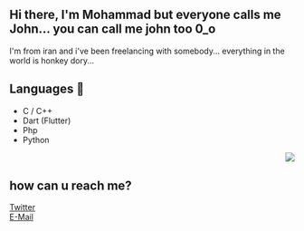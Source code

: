 ## Hi there, I'm Mohammad but everyone calls me John... you can call me john too 0_o

I'm from iran and i've been freelancing with somebody...
everything in the world is honkey dory...

## Languages 🔨
- C / C++
- Dart (Flutter)
- Php
- Python
<img align="right" src="https://github-readme-stats.vercel.app/api/top-langs/?username=0xj0hn&theme=tokyonight&hide=html,css,scss" />
</br>

## how can u reach me?
[Twitter](https://twitter.com/i_am_j0hn) </br>
[E-Mail](mailto:johnsec@yahoo.com?subject="hey%20there,%20John)
